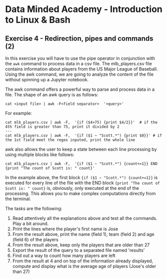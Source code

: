 # Data Minded Academy - Introduction to Linux & Bash
## Exercise 4 - Redirection, pipes and commands (2)

In this exercise you will have to use the pipe operator in conjunction with the `awk` command to process data in a csv file. The mlb_players.csv file contains information about players from the US Major League of Baseball. Using the awk command, we are going to analyze the content of the file without spinning up a Jupyter notebook.

The awk command offers a powerful way to parse and process data in a file. The shape of an awk query is as follows:

```
cat <input file> | awk -F<field separator>  '<query>'
```

For example:
```
cat mlb_players.csv | awk -F,  '{if ($4>75) {print $4/2}}'  # if the 4th field is greater than 75, print it divided by 2
---
cat mlb_players.csv | awk -F,  '{if ($1 ~ "Scott.*") {print $0}}' # if the 1st field meet the regex inputed, print the whole line
```

awk also allows the user to keep a state between each line processing by using multiple blocks like follows:
```
cat mlb_players.csv | awk -F,  '{if ($1 ~ "Scott.*") {count+=1}} END {print "The count of Scott is: " count}'
```
In the example above, the first block `{if ($1 ~ "Scott.*") {count+=1}}` is executed for every line of the file with the END block `{print "The count of Scott is: " count}` is, obviously, only executed at the end of the processing. This allows you to make complex computations directly from the terminal.


The tasks are the following:

1. Read attentively all the explanations above and test all the commands. Play a bit around.
2. Print the lines where the player's first name is Jose
3. From the result above, print the name (field 1), team (field 2) and age (field 6) of the players
4. From the result above, keep only the players that are older than 27
5. Export the result of the query to a separated file named 'results'
6. Find out a way to count how many players are left
7. From the result at 4 and on top of the information already displayed, compute and display what is the average age of players (Jose's older than 27)
